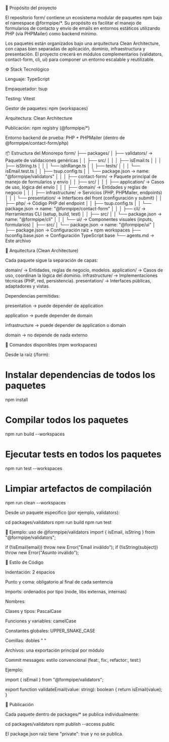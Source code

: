 🧩 Propósito del proyecto

El repositorio form/ contiene un ecosistema modular de paquetes npm bajo el namespace @formpipe/\*.
Su propósito es facilitar el manejo de formularios de contacto y envío de emails en entornos estáticos utilizando PHP (vía PHPMailer) como backend mínimo.

Los paquetes están organizados bajo una arquitectura Clean Architecture, con capas bien separadas de aplicación, dominio, infraestructura y presentación.
El proyecto crecerá en módulos complementarios (validators, contact-form, cli, ui) para componer un entorno escalable y reutilizable.

⚙️ Stack Tecnológico

Lenguaje: TypeScript

Empaquetador: tsup

Testing: Vitest

Gestor de paquetes: npm (workspaces)

Arquitectura: Clean Architecture

Publicación: npm registry (@formpipe/\*)

Entorno backend de prueba: PHP + PHPMailer (dentro de @formpipe/contact-form/php)

📦 Estructura del Monorepo
form/
├── packages/
│ ├── validators/ → Paquete de validaciones genéricas
│ │ ├── src/
│ │ │ ├── isEmail.ts
│ │ │ ├── isString.ts
│ │ │ └── isInRange.ts
│ │ ├── tests/
│ │ │ └── isEmail.test.ts
│ │ ├── tsup.config.ts
│ │ └── package.json → name: "@formpipe/validators"
│ │
│ ├── contact-form/ → Paquete principal de manejo de formularios y envío
│ │ ├── src/
│ │ │ ├── application/ → Casos de uso, lógica del envío
│ │ │ ├── domain/ → Entidades y reglas de negocio
│ │ │ ├── infrastructure/ → Servicios (PHP, PHPMailer, endpoints)
│ │ │ └── presentation/ → Interfaces del front (configuración y submit)
│ │ ├── php/ → Código PHP del endpoint
│ │ ├── tsup.config.ts
│ │ └── package.json → name: "@formpipe/contact-form"
│ │
│ ├── cli/ → Herramientas CLI (setup, build, test)
│ │ ├── src/
│ │ └── package.json → name: "@formpipe/cli"
│ │
│ └── ui/ → Componentes visuales (inputs, formularios)
│ ├── src/
│ └── package.json → name: "@formpipe/ui"
│
├── package.json → Configuración raíz + npm workspaces
├── tsconfig.base.json → Configuración TypeScript base
└── agents.md → Este archivo

🧠 Arquitectura (Clean Architecture)

Cada paquete sigue la separación de capas:

domain/ → Entidades, reglas de negocio, modelos.
application/ → Casos de uso, coordinan la lógica del dominio.
infrastructure/ → Implementaciones técnicas (PHP, red, persistencia).
presentation/ → Interfaces públicas, adaptadores y vistas.

Dependencias permitidas:

presentation → puede depender de application

application → puede depender de domain

infrastructure → puede depender de application o domain

domain → no depende de nada externo

🧰 Comandos disponibles (npm workspaces)

Desde la raíz (/form):

# Instalar dependencias de todos los paquetes

npm install

# Compilar todos los paquetes

npm run build --workspaces

# Ejecutar tests en todos los paquetes

npm run test --workspaces

# Limpiar artefactos de compilación

npm run clean --workspaces

Desde un paquete específico (por ejemplo, validators):

cd packages/validators
npm run build
npm run test

🧪 Ejemplo: uso de @formpipe/validators
import { isEmail, isString } from "@formpipe/validators";

if (!isEmail(email)) throw new Error("Email inválido");
if (!isString(subject)) throw new Error("Asunto inválido");

🎨 Estilo de Código

Indentación: 2 espacios

Punto y coma: obligatorio al final de cada sentencia

Imports: ordenados por tipo (node, libs externas, internas)

Nombres:

Clases y tipos: PascalCase

Funciones y variables: camelCase

Constantes globales: UPPER_SNAKE_CASE

Comillas: dobles " "

Archivos: una exportación principal por módulo

Commit messages: estilo convencional (feat:, fix:, refactor:, test:)

Ejemplo:

import { isEmail } from "@formpipe/validators";

export function validateEmail(value: string): boolean {
return isEmail(value);
}

🧩 Publicación

Cada paquete dentro de packages/\* se publica individualmente:

cd packages/validators
npm publish --access public

El package.json raíz tiene "private": true y no se publica.
